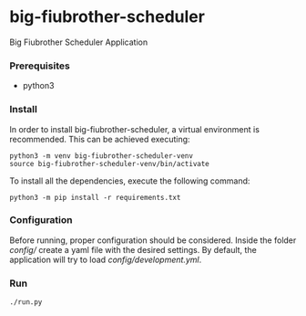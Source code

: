 # big-fiubrother-scheduler
Big Fiubrother Scheduler Application

### Prerequisites

- python3

### Install

In order to install big-fiubrother-scheduler, a virtual environment is recommended. This can be achieved executing:

```
python3 -m venv big-fiubrother-scheduler-venv
source big-fiubrother-scheduler-venv/bin/activate
```

To install all the dependencies, execute the following command: 

```
python3 -m pip install -r requirements.txt
```

### Configuration

Before running, proper configuration should be considered. Inside the folder *config/* create a yaml file with the desired settings. By default, the application will try to load *config/development.yml*.

### Run

```
./run.py 
```
